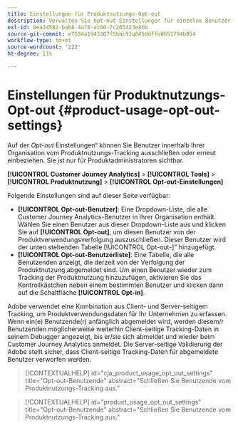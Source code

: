 ```yaml
---
title: Einstellungen für Produktnutzungs-Opt-out
description: Verwalten Sie Opt-out-Einstellungen für einzelne Benutzer in Ihrer Organisation.
exl-id: 0ea24582-bab8-4a76-ac00-7c265423e8bb
source-git-commit: e7534a1943307f5bbc92a845ddffe0651794b854
workflow-type: tm+mt
source-wordcount: '222'
ht-degree: 11%

---
```


# Einstellungen für Produktnutzungs-Opt-out {#product-usage-opt-out-settings}

Auf der _Opt-out_ Einstellungen“ können Sie Benutzer innerhalb Ihrer Organisation vom Produktnutzungs-Tracking ausschließen oder erneut einbeziehen. Sie ist nur für Produktadministratoren sichtbar.

**[!UICONTROL Customer Journey Analytics]** > **[!UICONTROL Tools]** > **[!UICONTROL Produktnutzung]** > **[!UICONTROL Opt-out-Einstellungen]**

Folgende Einstellungen sind auf dieser Seite verfügbar:

* **[!UICONTROL Opt-out-Benutzer]**: Eine Dropdown-Liste, die alle Customer Journey Analytics-Benutzer in Ihrer Organisation enthält. Wählen Sie einen Benutzer aus dieser Dropdown-Liste aus und klicken Sie auf **[!UICONTROL Opt-out]**, um diesen Benutzer von der Produktverwendungsverfolgung auszuschließen. Dieser Benutzer wird der unten stehenden Tabelle [!UICONTROL Opt-out-]&quot; hinzugefügt.
* **[!UICONTROL Opt-out-Benutzerliste]**: Eine Tabelle, die alle Benutzenden anzeigt, die derzeit von der Verfolgung der Produktnutzung abgemeldet sind. Um einen Benutzer wieder zum Tracking der Produktnutzung hinzuzufügen, aktivieren Sie das Kontrollkästchen neben einem bestimmten Benutzer und klicken dann auf die Schaltfläche **[!UICONTROL Opt-in]**.

Adobe verwendet eine Kombination aus Client- und Server-seitigem Tracking, um Produktverwendungsdaten für Ihr Unternehmen zu erfassen. Wenn ein(e) Benutzende(r) anfänglich abgemeldet wird, werden diesem/r Benutzenden möglicherweise weiterhin Client-seitige Tracking-Daten in seinem Debugger angezeigt, bis er/sie sich abmeldet und wieder beim Customer Journey Analytics anmeldet. Die Server-seitige Validierung der Adobe stellt sicher, dass Client-seitige Tracking-Daten für abgemeldete Benutzer verworfen werden.

>[!CONTEXTUALHELP]
>id="cja_product_usage_opt_out_settings"
>title="Opt-out-Benutzende"
>abstract="Schließen Sie Benutzende vom Produktnutzungs-Tracking aus."

>[!CONTEXTUALHELP]
>id="product_usage_opt_out_settings"
>title="Opt-out-Benutzende"
>abstract="Schließen Sie Benutzende vom Produktnutzungs-Tracking aus."
